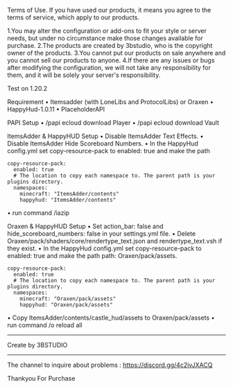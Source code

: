 Terms of Use.
If you have used our products, it means you agree to the terms of service, which apply to our products.

1.You may alter the configuration or add-ons to fit your style or server needs, but under no circumstance make those changes available for purchase.
2.The products are created by 3bstudio, who is the copyright owner of the products.
3.You cannot put our products on sale anywhere and you cannot sell our products to anyone.
4.If there are any issues or bugs after modifying the configuration, we will not take any responsibility for them, and it will be solely your server's responsibility.

Test on 1.20.2

Requirement
  • Itemsadder (with LoneLibs and ProtocolLibs) or Oraxen
  • HappyHud-1.0.11
  • PlaceholderAPI


PAPI Setup
  • /papi ecloud download Player
  • /papi ecloud download Vault

ItemsAdder & HappyHUD Setup
  • Disable ItemsAdder Text Effects.
  • Disable ItemsAdder Hide Scoreboard Numbers.
  • In the HappyHud config.yml set copy-resource-pack to enabled: true and make the path

    copy-resource-pack:
      enabled: true
      # The location to copy each namespace to. The parent path is your plugins directory.
      namespaces:
        minecraft: "ItemsAdder/contents"
        happyhud: "ItemsAdder/contents"
  • run command /iazip

Oraxen & HappyHUD Setup
  • Set action_bar: false and hide_scoreboard_numbers: false in your settings.yml file.
  • Delete Oraxen/pack/shaders/core/rendertype_text.json and rendertype_text.vsh if they exist.
  • In the HappyHud config.yml set copy-resource-pack to enabled: true and make the path path: Oraxen/pack/assets.

    copy-resource-pack:
      enabled: true
      # The location to copy each namespace to. The parent path is your plugins directory.
      namespaces:
        minecraft: "Oraxen/pack/assets"
        happyhud: "Oraxen/pack/assets"

  • Copy ItemsAdder/contents/castle_hud/assets to Oraxen/pack/assets
  • run command /o reload all



--------------------------

Create by 3BSTUDIO

--------------------------

The channel to inquire about problems : https://discord.gg/4c2jvJXACQ

Thankyou For Purchase
